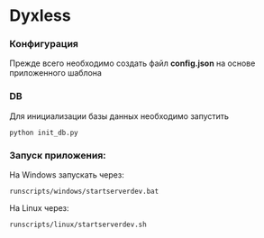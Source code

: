 # Dyxless

### Конфигурация
Прежде всего необходимо создать файл **config.json** на основе приложенного шаблона

### DB
Для инициализации базы данных необходимо запустить 
```
python init_db.py
``` 

### Запуск приложения:  
На Windows запускать через:
```
runscripts/windows/startserverdev.bat
```
На Linux через:
```
runscripts/linux/startserverdev.sh
```